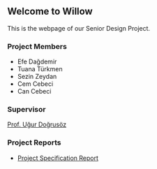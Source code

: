 ## Welcome to Willow

This is the webpage of our Senior Design Project. 

### Project Members

- Efe Dağdemir
- Tuana Türkmen
- Sezin Zeydan
- Cem Cebeci
- Can Cebeci

### Supervisor

[Prof. Uğur Doğrusöz](http://www.cs.bilkent.edu.tr/~ugur/)

### Project Reports

- [Project Specification Report](https://efedagdemir.github.io/willow/pdf/willow-project-specification-report.pdf)
